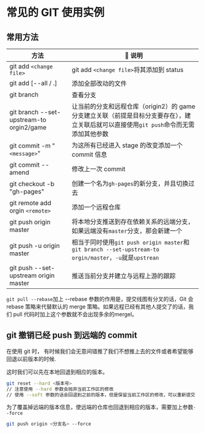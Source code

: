 # 常见的 GIT 使用实例

## 常用方法

| 方法                                     |  说明                                                                                                                                   |
| ---------------------------------------- | --------------------------------------------------------------------------------------------------------------------------------------- |
| git add `<change file>`                  | git add `<change file>`将其添加到 status                                                                                                |
| git add [--all / .]                      | 添加全部改动的文件                                                                                                                      |
| git branch                               | 查看分支                                                                                                                                |
| git branch --set-upstream-to orgin2/game | 让当前的分支和远程仓库（origin2）的 game 分支建立关联（前提是目标分支要存在），建立关联后就可以直接使用`git push`命令而无需添加其他参数 |
| git commit -m "`<message>`"              | 为这所有已经进入 stage 的改变添加一个 commit 信息                                                                                       |
| git commit --amend                       | 修改上一次 commit                                                                                                                       |
| git checkout -b "gh-pages"               | 创建一个名为`gh-pages`的新分支，并且切换过去                                                                                           |
| git remote add orgin `<remote>`          | 添加一个远程仓库                                                                                                                        |
| git push origin master                   | 将本地分支推送到存在依赖关系的远端分支，如果远端没有`master`分支，那会新建一个                                                          |
| git push -u origin master                | 相当于同时使用`git push origin master`和`git branch --set-upstream-to orgin/master`，`-u`就是`upstrean`                                 |
| git push --set-upstream origin master    | 推送当前分支并建立与远程上游的跟踪                                                                                                      |

`git pull --rebase`加上 --rebase 参数的作用是，提交线图有分叉的话，Git 会 rebase 策略来代替默认的 merge 策略。如果远程已经有其他人提交了的话，我们 pull 代码时加上这个参数就不会出现多余的mergel。

## git 撤销已经 push 到远端的 commit

在使用 git 时， 有时候我们会无意间错推了我们不想推上去的文件或者希望能够回退以前版本的时候.

这时我们可以先在本地回退到相应的版本。

```bash
git reset --hard <版本号>
// 注意使用 --hard 参数会抛弃当前工作区的修改
// 使用 --soft 参数的话会回退到之前的版本，但是保留当前工作区的修改，可以重新提交
```

为了覆盖掉远端的版本信息，使远端的仓库也回退到相应的版本，需要加上参数`--force`

```bash
git push origin <分支名> --force
```
